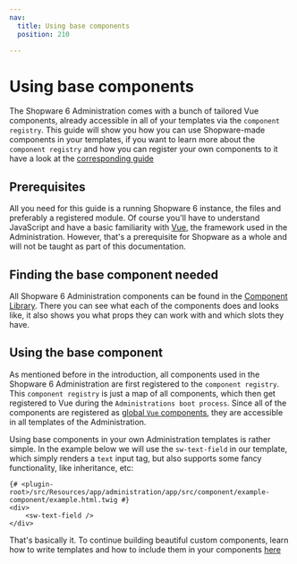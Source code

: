 ```yaml
---
nav:
  title: Using base components
  position: 210

---
```


# Using base components

The Shopware 6 Administration comes with a bunch of tailored Vue components, already accessible in all of your templates via the `component registry`. This guide will show you how you can use Shopware-made components in your templates, if you want to learn more about the `component registry` and how you can register your own components to it have a look at the [corresponding guide](add-custom-component)

## Prerequisites

All you need for this guide is a running Shopware 6 instance, the files and preferably a registered module. Of course you'll have to understand JavaScript and have a basic familiarity with [Vue](https://vuejs.org/), the framework used in the Administration. However, that's a prerequisite for Shopware as a whole and will not be taught as part of this documentation.

## Finding the base component needed

All Shopware 6 Administration components can be found in the [Component Library](https://component-library.shopware.com/). There you can see what each of the components does and looks like, it also shows you what props they can work with and which slots they have.

## Using the base component

As mentioned before in the introduction, all components used in the Shopware 6 Administration are first registered to the `component registry`. This `component registry` is just a map of all components, which then get registered to Vue during the `Administrations boot process`. Since all of the components are registered as [global `Vue` components](https://vuejs.org/v2/guide/components-registration.html#Global-Registration), they are accessible in all templates of the Administration.

Using base components in your own Administration templates is rather simple. In the example below we will use the `sw-text-field` in our template, which simply renders a `text` input tag, but also supports some fancy functionality, like inheritance, etc:

```twig
{# <plugin-root>/src/Resources/app/administration/app/src/component/example-component/example.html.twig #}
<div>
    <sw-text-field />
</div>
```

That's basically it. To continue building beautiful custom components, learn how to write templates and how to include them in your components [here](writing-templates)
